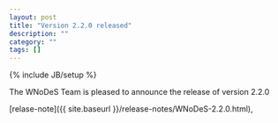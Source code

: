 ```yaml
---
layout: post
title: "Version 2.2.0 released"
description: ""
category: ""
tags: []
---
```

{% include JB/setup %}

The WNoDeS Team is pleased to announce the release of version 2.2.0

[relase-note]({{ site.baseurl }}/release-notes/WNoDeS-2.2.0.html), 
